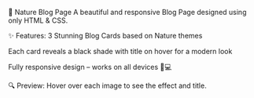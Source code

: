 🌿 Nature Blog Page
A beautiful and responsive Blog Page designed using only HTML & CSS.

✨ Features:
3 Stunning Blog Cards based on Nature themes

Each card reveals a black shade with title on hover for a modern look

Fully responsive design – works on all devices 📱💻

🔍 Preview:
Hover over each image to see the effect and title.


